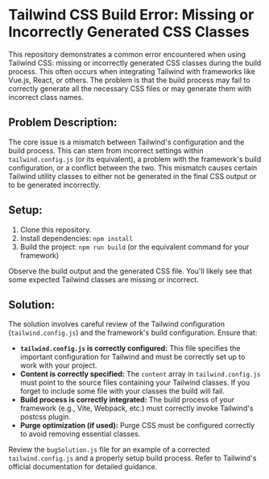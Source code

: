 # Tailwind CSS Build Error: Missing or Incorrectly Generated CSS Classes

This repository demonstrates a common error encountered when using Tailwind CSS: missing or incorrectly generated CSS classes during the build process. This often occurs when integrating Tailwind with frameworks like Vue.js, React, or others.  The problem is that the build process may fail to correctly generate all the necessary CSS files or may generate them with incorrect class names.

## Problem Description:

The core issue is a mismatch between Tailwind's configuration and the build process.  This can stem from incorrect settings within `tailwind.config.js` (or its equivalent), a problem with the framework's build configuration, or a conflict between the two.  This mismatch causes certain Tailwind utility classes to either not be generated in the final CSS output or to be generated incorrectly.

## Setup:

1. Clone this repository.
2. Install dependencies: `npm install`
3. Build the project: `npm run build` (or the equivalent command for your framework)

Observe the build output and the generated CSS file. You'll likely see that some expected Tailwind classes are missing or incorrect.

## Solution:

The solution involves careful review of the Tailwind configuration (`tailwind.config.js`) and the framework's build configuration. Ensure that:

* **`tailwind.config.js` is correctly configured:** This file specifies the important configuration for Tailwind and must be correctly set up to work with your project.
* **Content is correctly specified:** The `content` array in `tailwind.config.js` must point to the source files containing your Tailwind classes.   If you forget to include some file with your classes the build will fail.
* **Build process is correctly integrated:** The build process of your framework (e.g., Vite, Webpack, etc.) must correctly invoke Tailwind's postcss plugin.
* **Purge optimization (if used):** Purge CSS must be configured correctly to avoid removing essential classes.

Review the `bugSolution.js` file for an example of a corrected `tailwind.config.js` and a properly setup build process.  Refer to Tailwind's official documentation for detailed guidance.
